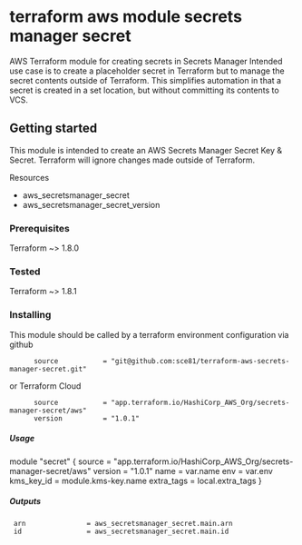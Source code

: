 # terraform aws module secrets manager secret

AWS Terraform module for creating secrets in Secrets Manager
Intended use case is to create a placeholder secret in Terraform but to manage the secret contents outside of Terraform. 
This simplifies automation in that a secret is created in a set location, but without committing its contents to VCS.


## Getting started

This module is intended to create an AWS Secrets Manager Secret Key & Secret.
Terraform will ignore changes made outside of Terraform. 

Resources
- aws_secretsmanager_secret
- aws_secretsmanager_secret_version


### Prerequisites

Terraform ~> 1.8.0

### Tested

Terraform ~> 1.8.1

### Installing

This module should be called by a terraform environment configuration via github
```  
      source           = "git@github.com:sce81/terraform-aws-secrets-manager-secret.git"
```
or Terraform Cloud
```
      source           = "app.terraform.io/HashiCorp_AWS_Org/secrets-manager-secret/aws"
      version          = "1.0.1"
```



##### Usage

   module "secret" {
     source            = "app.terraform.io/HashiCorp_AWS_Org/secrets-manager-secret/aws"
     version           = "1.0.1"
     name              = var.name
     env               = var.env
     kms_key_id        = module.kms-key.name
     extra_tags        = local.extra_tags
   }


##### Outputs

     arn               = aws_secretsmanager_secret.main.arn
     id                = aws_secretsmanager_secret.main.id


